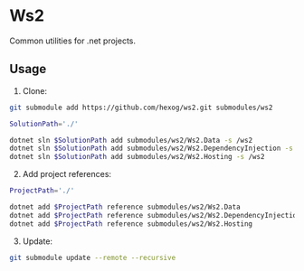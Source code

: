 # Ws2

Common utilities for .net projects.

## Usage

1. Clone:

```bash
git submodule add https://github.com/hexog/ws2.git submodules/ws2

SolutionPath='./'

dotnet sln $SolutionPath add submodules/ws2/Ws2.Data -s /ws2
dotnet sln $SolutionPath add submodules/ws2/Ws2.DependencyInjection -s /ws2
dotnet sln $SolutionPath add submodules/ws2/Ws2.Hosting -s /ws2
```
2. Add project references:

```bash
ProjectPath='./'

dotnet add $ProjectPath reference submodules/ws2/Ws2.Data
dotnet add $ProjectPath reference submodules/ws2/Ws2.DependencyInjection
dotnet add $ProjectPath reference submodules/ws2/Ws2.Hosting
```

3. Update:

```bash
git submodule update --remote --recursive
```
